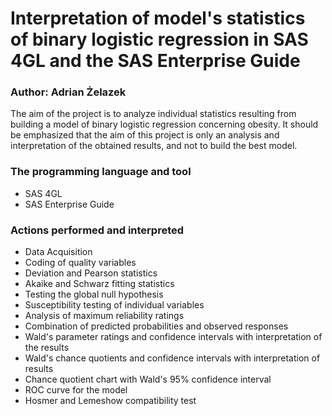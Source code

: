# Interpretation of model's statistics of binary logistic regression in SAS 4GL and the SAS Enterprise Guide
### Author: Adrian Żelazek

The aim of the project is to analyze individual statistics resulting from building a model of binary logistic regression concerning obesity. It should be emphasized that the aim of this project is only an analysis and interpretation of the obtained results, and not to build the best model.  

### The programming language and tool
* SAS 4GL
* SAS Enterprise Guide

### Actions performed and interpreted
* Data Acquisition
* Coding of quality variables
* Deviation and Pearson statistics
* Akaike and Schwarz fitting statistics
* Testing the global null hypothesis
* Susceptibility testing of individual variables
* Analysis of maximum reliability ratings
* Combination of predicted probabilities and observed responses
* Wald's parameter ratings and confidence intervals with interpretation of the results
* Wald's chance quotients and confidence intervals with interpretation of results
* Chance quotient chart with Wald's 95% confidence interval
* ROC curve for the model
* Hosmer and Lemeshow compatibility test
